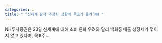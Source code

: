 ```yaml
---
categories: i
title: " “신세계 실적 추정치 상향에 목표가 올려”NH "
---
```

 NH투자증권은 23일 신세계에 대해 소비 둔화 우려와 달리 백화점 매출 성장세가 꺾이지 않고 있다며, 목표주... 